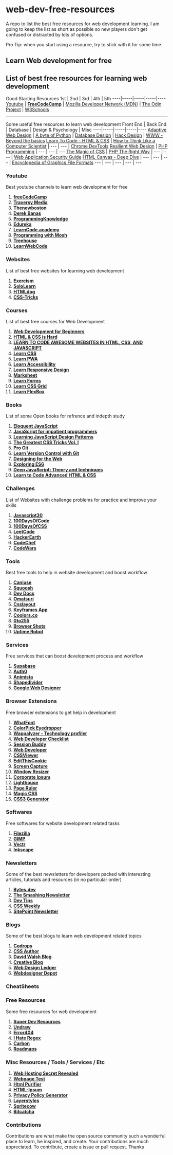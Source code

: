# web-dev-free-resources
A repo to list the best free resources for web development learning. I am going to keep the list as short as possible so new players don't get confused or distracted by lots of options.

Pro Tip: when you start using a resource, try to stick with it for some time.

## Learn Web development for free
List of best free resources for learning web development
---

Good Starting Resources
1st | 2nd | 3rd | 4th | 5th
----|-----|-----|-----|----
[Youtube](http://www.youtube.com/ "Named link title") | **[FreeCodeCamp](https://www.freecodecamp.org/ "Named link title")** | [Mozilla Developer Network (MDN)](https://developer.mozilla.org/en-US/ "Named link title") | [The Odin Project](https://www.theodinproject.com/ "Named link title") | [W3Schools](https://www.w3schools.com/ "Named link title")

---
Some useful free resources to learn web development
Front End | Back End | Database | Design & Psychology | Misc
----|-----|-----|-----|----
[Adaptive Web Design](https://adaptivewebdesign.info/1st-edition/ "Adaptive Web Design") | [A byte of Python](https://python.swaroopch.com/ "A byte of Python") | [Database Design](https://opentextbc.ca/dbdesign01/ "Database Design") | [Hack Design](https://hackdesign.org/ "HackDesign") | [WWW - Beyond the basics](https://ei.cs.vt.edu/~wwwbtb/book/ "WWW - Beyond the basics")
[Learn To Code - HTML & CSS](https://learn.shayhowe.com/html-css/ "Learn To Code - HTML & CSS") | [How to Think Like a Computer Scientist](http://www.openbookproject.net/thinkcs/python/english3e/ "How to Think Like a Computer Scientist") | --- | --- | [Chrome DevTools](https://developer.chrome.com/docs/devtools/ "Chrome DevTools")
[Resilient Web Design](https://resilientwebdesign.com/introduction/ "Resilient Web Design") | [PHP Programming](https://en.wikibooks.org/wiki/PHP_Programming "PHP Programming") | --- | --- | ---
[The Magic of CSS](https://adamschwartz.co/magic-of-css/ "The Magic of CSS") | [PHP The Right Way](https://phptherightway.com/ "PHP The Right Way") | --- | --- | [Web Application Security Guide](https://en.wikibooks.org/wiki/Web_Application_Security_Guide "Web Application Security Guide")
[HTML Canvas - Deep Dive](https://joshondesign.com/p/books/canvasdeepdive/title.html "HTML Canvas - Deep Dive") | --- | --- | --- | [Encyclopedia of Graphics File Formats](http://netghost.narod.ru/gff/graphics/main.htm "Encyclopedia of Graphics File Formats")
--- | --- | --- | --- | ---

### Youtube
Best youtube channels to learn web development for free

1. **[freeCodeCamp](https://www.youtube.com/c/freecodecamp/videos)**
2. **[Traversy Media](https://www.youtube.com/channel/UC29ju8bIPH5as8OGnQzwJyA)**
3. **[Thenewboston](https://www.youtube.com/user/thenewboston)**
4. **[Derek Banas](https://www.youtube.com/user/derekbanas)**
5. **[ProgrammingKnowledge](https://www.youtube.com/channel/UCs6nmQViDpUw0nuIx9c_WvA)**
6. **[Edureka](https://www.youtube.com/user/edurekaIN)**
7. **[LearnCode.academy](https://www.youtube.com/user/learncodeacademy/videos)**
8. **[Programming with Mosh](https://www.youtube.com/user/programmingwithmosh)**
9. **[Treehouse](https://www.youtube.com/user/gotreehouse)**
10. **[LearnWebCode](https://www.youtube.com/user/LearnWebCode)**


### Websites
List of best free websites for learning web development
1. **[Exercism](https://exercism.org/)**
2. **[SoloLearn](https://www.sololearn.com/)**
3. **[HTMLdog](https://www.htmldog.com/)**
4. **[CSS-Tricks](https://css-tricks.com/)**

### Courses
List of best free courses for Web Development
1. **[Web Development for Beginners](https://learn.microsoft.com/en-us/training/paths/web-development-101/)**
2. **[HTML & CSS is Hard](https://www.internetingishard.com/html-and-css/)**
3. **[LEARN TO CODE AWESOME WEBSITES IN HTML, CSS, AND JAVASCRIPT](https://dash.generalassemb.ly/)**
4. **[Learn CSS](https://web.dev/learn/css/)**
5. **[Learn PWA](https://web.dev/learn/pwa/)**
6. **[Learn Accessibility](https://web.dev/learn/accessibility/)**
7. **[Learn Responsive Design](https://web.dev/learn/design/)**
8. **[Marksheet](https://marksheet.io/)**
9. **[Learn Forms](https://web.dev/learn/forms/)**
10. **[Learn CSS Grid](https://cssgrid.io/)**
11. **[Learn FlexBox](https://flexbox.io/)**

### Books
List of some Open books for refrence and indepth study
1. **[Eloquent JavaScript](https://eloquentjavascript.net/)**
2. **[JavaScript for impatient programmers](https://exploringjs.com/impatient-js/toc.html)**
3. **[Learning JavaScript Design Patterns](https://www.patterns.dev/posts/classic-design-patterns/)**
4. **[The Greatest CSS Tricks Vol. I](https://css-tricks.com/books/greatest-css-tricks/)**
5. **[Pro Git](https://git-scm.com/book/en/v2)**
6. **[Learn Version Control with Git](https://www.git-tower.com/learn/git/ebook)**
7. **[Designing for the Web](https://designingfortheweb.co.uk/)**
8. **[Exploring ES6](https://exploringjs.com/es6/index.html)**
9. **[Deep JavaScript: Theory and techniques](https://exploringjs.com/deep-js/toc.html)**
10. **[Learn to Code Advanced HTML & CSS](https://learn.shayhowe.com/advanced-html-css/)**

### Challenges
List of Websites with challenge problems for practice and improve your skills
1. **[Javascript30](https://javascript30.com/)**
2. **[100DaysOfCode](https://www.100daysofcode.com/)**
3. **[100DaysOfCSS](https://100dayscss.com/)**
4. **[LeetCode](https://leetcode.com/)**
5. **[HackerEarth](https://www.hackerearth.com/)**
6. **[CodeChef](https://www.codechef.com/)**
7. **[CodeWars](https://www.codewars.com/)**

### Tools
Best free tools to help in website development and boost workflow
1. **[Caniuse](https://caniuse.com/ "A web tool to check which website feature is supported by which browser")**
2. **[Squoosh](https://squoosh.app/ "Compressing your photographs will result in nearly little quality loss, and you may change their size.")**
3. **[Dev Docs](https://devdocs.io/ "Developer documentation browser that is fast, offline, and free. Search 100s of documents in one web app, including HTML and CSS...")**
4. **[Omatsuri](https://omatsuri.app/ "An Open Source Web App that includes 12 fantastic frontend utilities for everyday usage.")**
5. **[Csslayout](https://csslayout.io/ "It is a collection of hundreds of CSS based components that you may copy-paste into your project and tweak to your specifications!")**
6. **[Keyframes App](https://keyframes.app/ "more tools for devs - Browser-based, mobile-friendly, actually private tools that make CSS a little less bad.")**
7. **[Coolors.co](https://coolors.co/ "Coolors allows you to create a colour palette on the move or be inspired by gorgeous colour schemes.")**
8. **[0to255](https://0to255.com/ "0to255 is a colour palette that allows you to easily obtain brighter and darker hues, commonly known as tints and shades, depending on any colour. This makes it ideal for button hover states, gradients, borders, and other applications.")**
9. **[Browser Shots](https://browsershots.org/ "Because it is impractical to download every available browser, Browser Shots can assist you in testing the website's browser compatibility.  This open-source application allows web designers to compare how a page will look in different browsers.")**
10. **[Uptime Robot](https://uptimerobot.com/ "Uptime Robot sends a ping to your sites every five minutes or so, and if the site does not respond, the programme will send you an e-mail informing you that your sites are down. Simple and effective solution to tackle downtimes")**

### Services
Free services that can boost development process and workflow
1. **[Supabase](https://supabase.com/ "In less than 2 minutes, you can build a backend using Supabase. Begin your project with a Postgres database, authentication, real-time APIs, and storage. Free tier is enough for testing sites live and get user feedback.")**
2. **[Auth0](https://auth0.com/ "The Auth0 identity platform makes it simple to manage your users in a safe and simplified manner. Free tier is enough for upto 7000 users, good for test deployments.")**
3. **[Animista](https://animista.net/ "On Demand CSS Animation Library")**
4. **[Shapedivider](https://www.shapedivider.app/ "Create custom shape dividers for creating nice sections in a web page")**
5. **[Google Web Designer](https://webdesigner.withgoogle.com/ "free solution that can assist you in the creation of interactive ads, design blocks, and animations")**


### Browser Extensions
Free browser extensions to get help in development
1. **[WhatFont](https://chrome.google.com/webstore/detail/whatfont/jabopobgcpjmedljpbcaablpmlmfcogm "Browser extension to check the font used by any website")**
2. **[ColorPick Eyedropper](https://chrome.google.com/webstore/detail/colorpick-eyedropper/ohcpnigalekghcmgcdcenkpelffpdolg "Browser extension to pick the colours from any webpage or web images")**
3. **[Wappalyzer - Technology profiler](https://chrome.google.com/webstore/detail/wappalyzer-technology-pro/gppongmhjkpfnbhagpmjfkannfbllamg "Browser extension to check the technology stack behind a website")**
4. **[Web Developer Checklist](https://chrome.google.com/webstore/detail/web-developer-checklist/iahamcpedabephpcgkeikbclmaljebjp?hl=en "Browser extension to keep check on all the technical requirements for a efficient website development")**
5. **[Session Buddy](https://chrome.google.com/webstore/detail/session-buddy/edacconmaakjimmfgnblocblbcdcpbko "Browser extension to keep your browser history safe and searchable. [For Chrome and related browsers]")**
6. **[Web Developer](https://chrome.google.com/webstore/detail/web-developer/bfbameneiokkgbdmiekhjnmfkcnldhhm "Browser extension with a bunch of useful tools, a kind of toolkit for the devs")**
7. **[CSSViewer](https://chrome.google.com/webstore/detail/cssviewer/ggfgijbpiheegefliciemofobhmofgce "Browser extension to check stylesheets of web pages on the go")**
8. **[EditThisCookie](https://chrome.google.com/webstore/detail/editthiscookie/fngmhnnpilhplaeedifhccceomclgfbg "EditThisCookie is a cookie manager. You can add, delete, edit, search, protect and block cookies!")**
9. **[Screen Capture](https://chrome.google.com/webstore/detail/screen-capture-screenshot/pmnphobdokkajkpbkajlaiooipfcpgio "Screen capture, full page screen shot, visible area screenshot, edit print screen, save snapshot in PNG, PDF.")**
10. **[Window Resizer](https://chrome.google.com/webstore/detail/window-resizer/kkelicaakdanhinjdeammmilcgefonfh/ "Resize the browser window to emulate various screen resolutions.")**
11. **[Corporate Ipsum](https://chrome.google.com/webstore/detail/corporate-ipsum/lfmadckmfehehmdnmhaebniooenedcbb "A lorem ipsum generator with a corporate bent. Generates filler content by the word or paragraph.")**
12. **[Lighthouse](https://chrome.google.com/webstore/detail/lighthouse/blipmdconlkpinefehnmjammfjpmpbjk "Lighthouse is an open-source, automated tool for improving the performance, quality, and correctness of your web apps.")**
13. **[Page Ruler](https://chrome.google.com/webstore/detail/page-ruler/jcbmcnpepaddcedmjdcmhbekjhbfnlff "Page Ruler is an extension that lets you measure distances (in pixels) on a webpage. ")**
14. **[Magic CSS](https://chrome.google.com/webstore/detail/live-editor-for-css-less/ifhikkcafabcgolfjegfcgloomalapol "Live preview of CSS/Less/Sass code changes. Auto-save file, autocomplete, Less/Sass to CSS, beautify, CSS reloader, lint, ...")**
15. **[CSS3 Generator](https://chrome.google.com/webstore/detail/css3-generator/dmlgmehijaodgkkooghkknjjkddahmej?hl=en-GB "CSS3 Generator is a useful addon that will generate the CSS code you require. It now creates (largely) cross-browser code for the different CSS3 properties.")**

### Softwares
Free softwares for website development related tasks
1. **[Filezilla](https://filezilla-project.org/ "FileZilla is a free FTP client that allows you to send files to your web server over TLC and SFTP. When you have a lot of huge files to transmit, it makes things easier.")**
2. **[GIMP](https://www.gimp.org/ "GIMP is an excellent free image manipulation tool. GIMP is available for free download and usage. It's an affordable substitute to graphic design software, which may cost hundreds of dollars.")**
3. **[Vectr](https://vectr.com/ "Free Vector Graphics Editor")**
4. **[Inkscape](https://inkscape.org/ "A powerful, free design tool")**

### Newsletters
Some of the best newsletters for developers packed with interesting articles, tutorials and resources (in no particular order)
1. **[Bytes.dev](https://bytes.dev/)**
2. **[The Smashing Newsletter](https://www.smashingmagazine.com/the-smashing-newsletter/)**
3. **[Dev Tips](https://umaar.com/dev-tips/)**
4. **[CSS Weekly](https://css-weekly.com/)**
5. **[SitePoint Newsletter](https://www.sitepoint.com/newsletters/)**

### Blogs
Some of the best blogs to learn web development related topics
1. **[Codrops](https://tympanus.net/codrops/ "Codrops is a terrific resource for front end developers, that includes articles with good information, tutorials that are helpful, and free tools that we all adore.")**
2. **[CSS Author](https://cssauthor.com/ "Web developers and web designers may both benefit greatly from CSS Author's front end coding blog, which also features sporadic releases that are helpful to visual designers and content creators. It offers an unbelievable number of 'freebies'")**
3. **[David Walsh Blog](https://davidwalsh.name/ "David contributes his knowledge as a Senior Software Engineer and Evangelist for Mozilla, as well as the creator of the Wyn Weng Labs and Script &Style web development podcasts. You'll receive technical advice and information on industry developments for web developers.")**
4. **[Creative Bloq](https://www.creativebloq.com/web-designer-magazine "For the imaginative coder, here's one. Creative Bloq is for you if you're looking for creative inspiration for your coding process or if you are interested in seeing how elements like grid systems and animations appear in real-world web design.")**
5. **[Web Design Ledger](https://webdesignledger.com/ "Web Design Ledger offers special insights on how to produce amazing web solutions for web developers and designers.")**
6. **[Webdesigner Depot](https://www.webdesignerdepot.com/ "Webdesigner Depot offers free tools and materials to assist you in the development of your website. Even if you're brand new to the sector, you'll be able to learn more about what it takes to build a website.")**

### CheatSheets


### Free Resources
Some free resources for web development 
1. **[Super Dev Resources](https://superdevresources.com/)**
2. **[Undraw](https://undraw.co/)**
3. **[Error404](https://error404.fun/)**
4. **[I Hate Regex](https://ihateregex.io/)**
5. **[Carbon](https://carbon.now.sh/)**
5. **[Roadmaps](https://roadmap.sh/)**

### Misc Resources / Tools / Services / Etc
1. **[Web Hosting Secret Revealed](https://www.webhostingsecretrevealed.net/ "Reveal web infrastructure and technology information behind any website.")**
2. **[Webpage Test](https://www.webpagetest.org/ "Use WebPageTest to confirm that your web page is performing optimally. Your findings will include a web hosting performance evaluation, resource loading waterfall charts, and suggestions for improvement.")**
3. **[Html Purifier](http://htmlpurifier.org/ "Want to make your website comply with international HTML standards? This website can assist you with that procedure.")**
4. **[HTML-Ipsum](https://www.webfx.com/web-design/html-ipsum/ "HTML-ipsum.com assists web designers in the creation of a brief piece of code for usage in CSS designs. The designer may preview how the completed design will look after text is included by incorporating these example words.")**
5. **[Privacy Policy Generator](https://www.privacypolicygenerator.info/ "There is no need to spend hours developing a privacy policy. Create a privacy policy in no time with this free tool.")**
6. **[Layerstyles](http://www.layerstyles.org/ "Layerstyles is an online graphics editor that will generate CSS code.")**
7. **[Spritecow](http://www.spritecow.com/ "Spritecow will make it easier for you to employ CSS spirits.")**
8. **[Bitcatcha](https://www.bitcatcha.com/ "Bitcatcha offers free website response speed testing from 10 locations around the world.")**


### Contributions
Contributions are what make the open source community such a wonderful place to learn, be inspired, and create. Your contributions are much appreciated. To contribute, create a issue or pull request. Thanks
